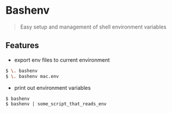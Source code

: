 # Bashenv
> Easy setup and management of shell environment variables

## Features

* export env files to current environment 
~~~ bash
$ \. bashenv
$ \. bashenv mac.env
~~~

* print out environment variables
~~~
$ bashenv 
$ bashenv | some_script_that_reads_env
~~~

